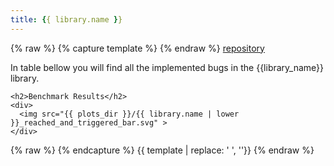 ```yaml
---
title: {{ library.name }}
---
```

{% raw %}
{% capture template %}
{% endraw %}
<a href="{{ library.link }}">repository</a>

<div class="targets">
    <span>
        In table bellow you will find all the implemented bugs in the {{library_name}} library.
    </span>

    <h2>Benchmark Results</h2>
    <div>
      <img src="{{ plots_dir }}/{{ library.name | lower }}_reached_and_triggered_bar.svg" >
    </div>
</div>
{% raw %}
{% endcapture %}
{{ template | replace: '    ', ''}}
{% endraw %}